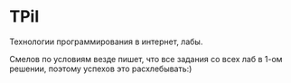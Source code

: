 # TPiI
Технологии программирования в интернет, лабы.

Смелов по условиям везде пишет, что все задания со всех лаб в 1-ом решении, поэтому успехов это расхлебывать:)
